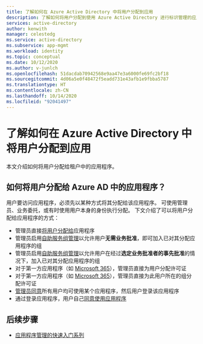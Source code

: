 ```yaml
---
title: 了解如何在 Azure Active Directory 中将用户分配到应用
description: 了解如何将用户分配到使用 Azure Active Directory 进行标识管理的应用。
services: active-directory
author: kenwith
manager: celestedg
ms.service: active-directory
ms.subservice: app-mgmt
ms.workload: identity
ms.topic: conceptual
ms.date: 10/12/2020
ms.author: v-junlch
ms.openlocfilehash: 51dacdab70942568e9aa47e3a6000fe69fc2bf18
ms.sourcegitcommit: 4d06a5e0f48472f5eadd731e43afb1e9fbba5787
ms.translationtype: HT
ms.contentlocale: zh-CN
ms.lasthandoff: 10/14/2020
ms.locfileid: "92041497"
---
```

# <a name="understand-how-users-are-assigned-to-apps-in-azure-active-directory"></a>了解如何在 Azure Active Directory 中将用户分配到应用
本文介绍如何将用户分配给租户中的应用程序。

## <a name="how-do-users-get-assigned-to-an-application-in-azure-ad"></a>如何将用户分配给 Azure AD 中的应用程序？
用户要访问应用程序，必须先以某种方式将其分配给该应用程序。 可使用管理员、业务委托，或有时使用用户本身的身份执行分配。 下文介绍了可以将用户分配给应用程序的方式：

*  管理员直接[将用户分配给](/active-directory/manage-apps/assign-user-or-group-access-portal)应用程序
*  管理员启用[自助服务组管理](/active-directory/users-groups-roles/groups-self-service-management)以允许用户**无需业务批准**，即可加入已对其分配应用程序的组
*  管理员启用[自助服务组管理](/active-directory/users-groups-roles/groups-self-service-management)以允许用户在经过**选定业务批准者的事先批准**的情况下，加入已对其分配应用程序的组
*  对于第一方应用程序（如 [Microsoft 365](https://products.office.com/)），管理员直接为用户分配许可证
*  对于第一方应用程序（如 [Microsoft 365](https://products.office.com/)），管理员直接为此用户所在的组分配许可证
*  [管理员同意](/active-directory/develop/active-directory-devhowto-multi-tenant-overview)所有用户均可使用某个应用程序，然后用户登录该应用程序
* 通过登录应用程序，用户自己[同意使用应用程序](/active-directory/develop/active-directory-devhowto-multi-tenant-overview)

## <a name="next-steps"></a>后续步骤
* [应用程序管理的快速入门系列](view-applications-portal.md)

